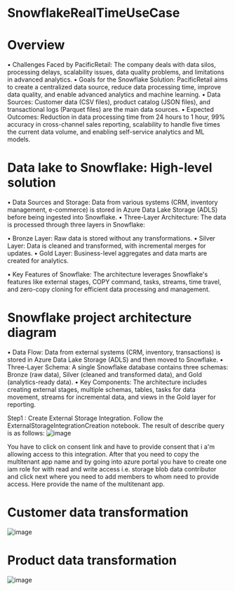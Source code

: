 # SnowflakeRealTimeUseCase

# Overview


•	Challenges Faced by PacificRetail: The company deals with data silos, processing delays, scalability issues, data quality problems, and limitations in advanced analytics.
•	Goals for the Snowflake Solution: PacificRetail aims to create a centralized data source, reduce data processing time, improve data quality, and enable advanced analytics and machine learning.
•	Data Sources: Customer data (CSV files), product catalog (JSON files), and transactional logs (Parquet files) are the main data sources.
•	Expected Outcomes: Reduction in data processing time from 24 hours to 1 hour, 99% accuracy in cross-channel sales reporting, scalability to handle five times the current data volume, and enabling self-service analytics and ML models.


# Data lake to Snowflake: High-level solution


•	Data Sources and Storage: Data from various systems (CRM, inventory management, e-commerce) is stored in Azure Data Lake Storage (ADLS) before being ingested into Snowflake.
•	Three-Layer Architecture: The data is processed through three layers in Snowflake:

•	Bronze Layer: Raw data is stored without any transformations.
•	Silver Layer: Data is cleaned and transformed, with incremental merges for updates.
•	Gold Layer: Business-level aggregates and data marts are created for analytics.

•	Key Features of Snowflake: The architecture leverages Snowflake's features like external stages, COPY command, tasks, streams, time travel, and zero-copy cloning for efficient data processing and management.
 

# Snowflake project architecture diagram


•	Data Flow: Data from external systems (CRM, inventory, transactions) is stored in Azure Data Lake Storage (ADLS) and then moved to Snowflake.
•	Three-Layer Schema: A single Snowflake database contains three schemas: Bronze (raw data), Silver (cleaned and transformed data), and Gold (analytics-ready data).
•	Key Components: The architecture includes creating external stages, multiple schemas, tables, tasks for data movement, streams for incremental data, and views in the Gold layer for reporting.



Step1 : Create External Storage Integration. Follow the ExternalStorageIntegrationCreation notebook.
The result of describe query is as follows:
![image](https://github.com/user-attachments/assets/47d68615-c2ee-4313-a67d-2d11f2c95709)

You have to click on consent link and have to provide consent that i a'm allowing access to this integration. After that you need to copy the multitenant app name and by going into azure portal you have to create one iam role for with read and write access i.e. storage blob data contributor and click next where you need to add members to whom need to provide access. Here provide the name of the multitenant app.


# Customer data transformation
![image](https://github.com/user-attachments/assets/3d08257b-8ca6-41db-b77e-ec5ed821383f)

# Product data transformation
![image](https://github.com/user-attachments/assets/3ab0ba05-0651-4486-a53e-fe4dfd8586a0)










